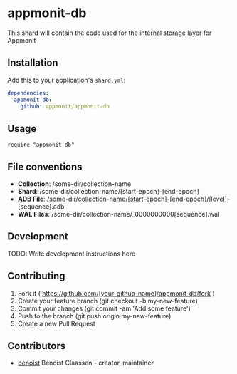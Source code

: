 # appmonit-db

This shard will contain the code used for the internal storage layer for Appmonit

## Installation

Add this to your application's `shard.yml`:

```yaml
dependencies:
  appmonit-db:
    github: appmonit/appmonit-db
```

## Usage

```crystal
require "appmonit-db"
```


## File conventions

* **Collection**: /some-dir/collection-name
* **Shard**:      /some-dir/collection-name/[start-epoch]-[end-epoch]
* **ADB File**:   /some-dir/collection-name/[start-epoch]-[end-epoch]/[level]-[sequence].adb
* **WAL Files**:  /some-dir/collection-name/_0000000000[sequence].wal


## Development

TODO: Write development instructions here

## Contributing

1. Fork it ( https://github.com/[your-github-name]/appmonit-db/fork )
2. Create your feature branch (git checkout -b my-new-feature)
3. Commit your changes (git commit -am 'Add some feature')
4. Push to the branch (git push origin my-new-feature)
5. Create a new Pull Request

## Contributors

- [benoist](https://github.com/benoist]) Benoist Claassen - creator, maintainer
